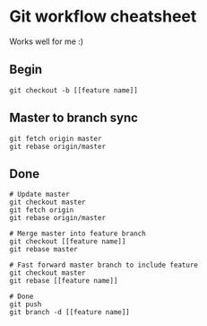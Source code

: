 Git workflow cheatsheet
=======================

Works well for me :)

Begin
-----

```
git checkout -b [[feature name]]
```

Master to branch sync
---------------------

```
git fetch origin master
git rebase origin/master
```

Done
----

```
# Update master
git checkout master
git fetch origin
git rebase origin/master

# Merge master into feature branch
git checkout [[feature name]]
git rebase master

# Fast forward master branch to include feature
git checkout master
git rebase [[feature name]]

# Done
git push
git branch -d [[feature name]]
```
